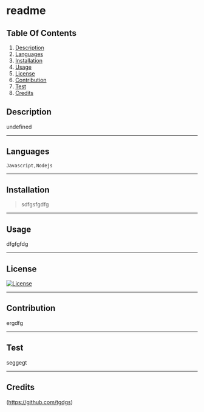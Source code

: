 # readme

   ## Table Of Contents

   1. [Description](#description)
   2. [Languages](#languages)
   3. [Installation](#installation)
   4. [Usage](#usage)
   5. [License](#license)
   6. [Contribution](#contribution)
   7. [Test](#test)
   8. [Credits](#credits)
   

   ## Description 

   undefined

   ___________________________________________

   ## Languages

   <code>Javascript,Nodejs</code>

   ___________________________________________

   ## Installation
   
   > sdfgsfgdfg

   ____________________________________________
   
   ## Usage
  
   dfgfgfdg

   ____________________________________________

   ## License

   [![License](https://img.shields.io/badge/license-Zlib-.svg)](https://www.boost.org/LICENSE_1_0.txt)

   ___________________________________________
   
   ## Contribution

   ergdfg
   
   ____________________________________________

   ## Test
    
   seggegt

   ____________________________________________
   
   ## Credits

   (https://github.com/tgdgs)